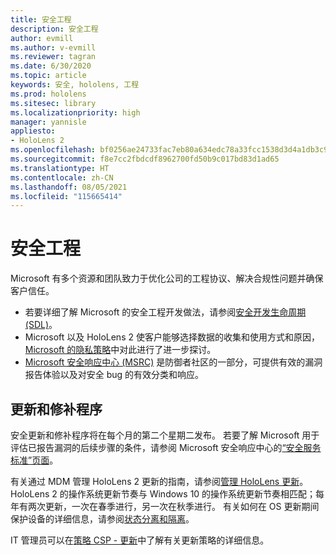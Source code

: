 ```yaml
---
title: 安全工程
description: 安全工程
author: evmill
ms.author: v-evmill
ms.reviewer: tagran
ms.date: 6/30/2020
ms.topic: article
keywords: 安全, hololens, 工程
ms.prod: hololens
ms.sitesec: library
ms.localizationpriority: high
manager: yannisle
appliesto:
- HoloLens 2
ms.openlocfilehash: bf0256ae24733fac7eb80a634edc78a33fcc1538d3d4a1db3c9b50fc01893c74
ms.sourcegitcommit: f8e7cc2fbdcdf8962700fd50b9c017bd83d1ad65
ms.translationtype: HT
ms.contentlocale: zh-CN
ms.lasthandoff: 08/05/2021
ms.locfileid: "115665414"
---
```

# <a name="security-engineering"></a>安全工程

Microsoft 有多个资源和团队致力于优化公司的工程协议、解决合规性问题并确保客户信任。 

  * 若要详细了解 Microsoft 的安全工程开发做法，请参阅[安全开发生命周期 (SDL)](https://www.microsoft.com/securityengineering/sdl)。
  * Microsoft 以及 HoloLens 2 使客户能够选择数据的收集和使用方式和原因，[Microsoft 的隐私策略](https://privacy.microsoft.com/)中对此进行了进一步探讨。 
  * [Microsoft 安全响应中心 (MSRC)](https://www.microsoft.com/msrc) 是防御者社区的一部分，可提供有效的漏洞报告体验以及对安全 bug 的有效分类和响应。 

## <a name="updates-and-patches"></a>更新和修补程序

安全更新和修补程序将在每个月的第二个星期二发布。 若要了解 Microsoft 用于评估已报告漏洞的后续步骤的条件，请参阅 Microsoft 安全响应中心的[“安全服务标准”页面](https://www.microsoft.com/msrc/windows-security-servicing-criteria)。 

有关通过 MDM 管理 HoloLens 2 更新的指南，请参阅[管理 HoloLens 更新](hololens-updates.md)。 HoloLens 2 的操作系统更新节奏与 Windows 10 的操作系统更新节奏相匹配；每年有两次更新，一次在春季进行，另一次在秋季进行。 有关如何在 OS 更新期间保护设备的详细信息，请参阅[状态分离和隔离](security-state-separation-isolation.md)。 

IT 管理员可以在[策略 CSP - 更新](/windows/client-management/mdm/policy-csp-update)中了解有关更新策略的详细信息。 

